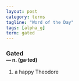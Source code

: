 ```yaml
---
layout: post
category: terms
tagline: "Word of the Day"
tags: [alpha_g]
term: gated
---
```


<h3>Gated<br/> <small>&mdash; n. (ga<span>&middot;</span>ted)</small></h3>
<p><ol><li>a happy Theodore</li>
</ol></p>
